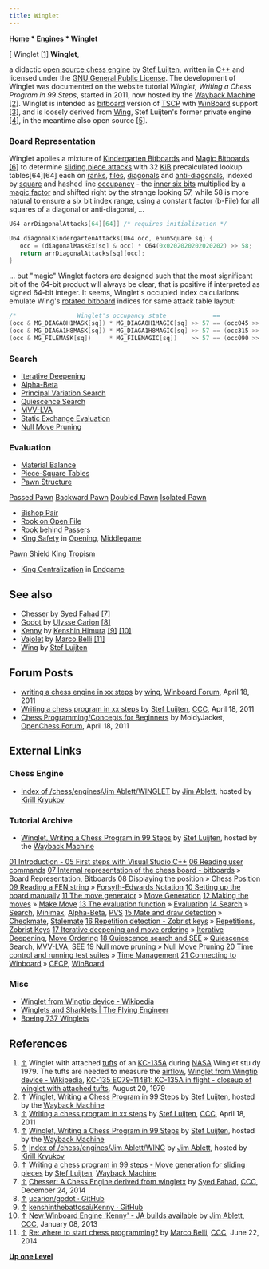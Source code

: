 ```yaml
---
title: Winglet
---
```

**[Home](Home "Home") \* [Engines](Engines "Engines") \* Winglet**



[ Winglet <a id="cite-note-1" href="#cite-ref-1">[1]</a>
**Winglet**,  

a didactic [open source chess engine](Category:Open_Source "Category:Open Source") by [Stef Luijten](index.php?title=Stef_Luijten&action=edit&redlink=1 "Stef Luijten (page does not exist)"), written in [C++](Cpp "Cpp") and licensed under the [GNU General Public License](Free_Software_Foundation#GPL "Free Software Foundation"). 
The development of Winglet was documented on the website tutorial *Winglet, Writing a Chess Program in 99 Steps*, started in 2011, now hosted by the [Wayback Machine](https://en.wikipedia.org/wiki/Wayback_Machine) <a id="cite-note-2" href="#cite-ref-2">[2]</a>. 
Winglet is intended as [bitboard](Bitboards "Bitboards") version of [TSCP](TSCP "TSCP") with [WinBoard](WinBoard "WinBoard") support <a id="cite-note-3" href="#cite-ref-3">[3]</a>, 
and is loosely derived from [Wing](Wing "Wing"), Stef Luijten's former private engine <a id="cite-note-4" href="#cite-ref-4">[4]</a>, 
in the meantime also open source <a id="cite-note-5" href="#cite-ref-5">[5]</a>. 



### Board Representation


Winglet applies a mixture of [Kindergarten Bitboards](Kindergarten_Bitboards "Kindergarten Bitboards") and [Magic Bitboards](Magic_Bitboards "Magic Bitboards") <a id="cite-note-6" href="#cite-ref-6">[6]</a> to determine [sliding piece attacks](Sliding_Piece_Attacks "Sliding Piece Attacks") with 32 [KiB](https://en.wikipedia.org/wiki/Kibibyte) precalculated lookup tables[64][64] each on [ranks](Ranks "Ranks"), [files](Files "Files"), [diagonals](Diagonals "Diagonals") and [anti-diagonals](Anti-Diagonals "Anti-Diagonals"), indexed by [square](Squares "Squares") and hashed line [occupancy](Occupancy "Occupancy") - the [inner six bits](First_Rank_Attacks#TheOuterSquares "First Rank Attacks") multiplied by a [magic factor](Magic_Bitboards "Magic Bitboards") and shifted right by the strange looking 57, while 58 is more natural to ensure a six bit index range, using a constant factor (b-File) for all squares of a diagonal or anti-diagonal, ...




```C++
U64 arrDiagonalAttacks[64][64]] /* requires initialization */

U64 diagonalKindergartenAttacks(U64 occ, enumSquare sq) {
   occ = (diagonalMaskEx[sq] & occ) * C64(0x0202020202020202) >> 58;
   return arrDiagonalAttacks[sq][occ];
}

```

... but "magic" Winglet factors are designed such that the most significant bit of the 64-bit product will always be clear, that is positive if interpreted as signed 64-bit integer. It seems, Winglet's occupied index calculations emulate Wing's [rotated bitboard](Rotated_Bitboards "Rotated Bitboards") indices for same attack table layout:




```C++
/*                 Winglet's occupancy state             ==            Wing's occupancy state */
(occ & MG_DIAGA8H1MASK[sq]) * MG_DIAGA8H1MAGIC[sq] >> 57 == (occ045 >> DIAGA8H1_ATTACK_SHIFT[sq]) & 63
(occ & MG_DIAGA1H8MASK[sq]) * MG_DIAGA1H8MAGIC[sq] >> 57 == (occ315 >> DIAGA1H8_ATTACK_SHIFT[sq]) & 63
(occ & MG_FILEMASK[sq])     * MG_FILEMAGIC[sq])    >> 57 == (occ090 >> FILE_ATTACK_SHIFT[sq])     & 63

```

### Search


* [Iterative Deepening](Iterative_Deepening "Iterative Deepening")
* [Alpha-Beta](Alpha-Beta "Alpha-Beta")
* [Principal Variation Search](Principal_Variation_Search "Principal Variation Search")
* [Quiescence Search](Quiescence_Search "Quiescence Search")
* [MVV-LVA](MVV-LVA "MVV-LVA")
* [Static Exchange Evaluation](Static_Exchange_Evaluation "Static Exchange Evaluation")
* [Null Move Pruning](Null_Move_Pruning "Null Move Pruning")


### Evaluation


* [Material Balance](Material#Balance "Material")
* [Piece-Square Tables](Piece-Square_Tables "Piece-Square Tables")
* [Pawn Structure](Pawn_Structure "Pawn Structure")


 [Passed Pawn](Passed_Pawn "Passed Pawn")
 [Backward Pawn](Backward_Pawn "Backward Pawn")
 [Doubled Pawn](Doubled_Pawn "Doubled Pawn")
 [Isolated Pawn](Isolated_Pawn "Isolated Pawn")
* [Bishop Pair](Bishop_Pair "Bishop Pair")
* [Rook on Open File](Rook_on_Open_File "Rook on Open File")
* [Rook behind Passers](Tarrasch_Rule "Tarrasch Rule")
* [King Safety](King_Safety "King Safety") in [Opening](Opening "Opening"), [Middlegame](Middlegame "Middlegame")


 [Pawn Shield](King_Safety#PawnShield "King Safety")
 [King Tropism](King_Safety#KingTropism "King Safety")
* [King Centralization](King_Centralization "King Centralization") in [Endgame](Endgame "Endgame")


## See also


* [Chesser](index.php?title=Chesser&action=edit&redlink=1 "Chesser (page does not exist)") by [Syed Fahad](Syed_Fahad "Syed Fahad") <a id="cite-note-7" href="#cite-ref-7">[7]</a>
* [Godot](Godot "Godot") by [Ulysse Carion](index.php?title=Ulysse_Carion&action=edit&redlink=1 "Ulysse Carion (page does not exist)") <a id="cite-note-8" href="#cite-ref-8">[8]</a>
* [Kenny](index.php?title=Kenny&action=edit&redlink=1 "Kenny (page does not exist)") by [Kenshin Himura](index.php?title=Kenshin_Himura&action=edit&redlink=1 "Kenshin Himura (page does not exist)") <a id="cite-note-9" href="#cite-ref-9">[9]</a> <a id="cite-note-10" href="#cite-ref-10">[10]</a>
* [Vajolet](Vajolet "Vajolet") by [Marco Belli](Marco_Belli "Marco Belli") <a id="cite-note-11" href="#cite-ref-11">[11]</a>
* [Wing](Wing "Wing") by [Stef Luijten](index.php?title=Stef_Luijten&action=edit&redlink=1 "Stef Luijten (page does not exist)")


## Forum Posts


* [writing a chess engine in xx steps](http://www.open-aurec.com/wbforum/viewtopic.php?f=4&t=51701) by [wing](index.php?title=Stef_Luijten&action=edit&redlink=1 "Stef Luijten (page does not exist)"), [Winboard Forum](Computer_Chess_Forums "Computer Chess Forums"), April 18, 2011
* [Writing a chess program in xx steps](http://www.talkchess.com/forum/viewtopic.php?t=38787) by [Stef Luijten](index.php?title=Stef_Luijten&action=edit&redlink=1 "Stef Luijten (page does not exist)"), [CCC](CCC "CCC"), April 18, 2011
* [Chess Programming/Concepts for Beginners](http://www.open-chess.org/viewtopic.php?f=5&t=1354) by MoldyJacket, [OpenChess Forum](Computer_Chess_Forums "Computer Chess Forums"), April 18, 2011


## External Links


### Chess Engine


* [Index of /chess/engines/Jim Ablett/WINGLET](http://kirr.homeunix.org/chess/engines/Jim%20Ablett/WINGLET/) by [Jim Ablett](Jim_Ablett "Jim Ablett"), hosted by [Kirill Kryukov](Kirill_Kryukov "Kirill Kryukov")


### Tutorial Archive


* [Winglet, Writing a Chess Program in 99 Steps](http://web.archive.org/web/20120621100214/http://www.sluijten.com/winglet/) by [Stef Luijten](index.php?title=Stef_Luijten&action=edit&redlink=1 "Stef Luijten (page does not exist)"), hosted by the [Wayback Machine](https://en.wikipedia.org/wiki/Wayback_Machine)


 [01 Introduction - 05 First steps with Visual Studio C++](http://web.archive.org/web/20120621100214/http://www.sluijten.com/winglet/#02%20%20Anatomy%20of%20a%20chess%20program)
 [06 Reading user commands](http://web.archive.org/web/20120112065051/http://www.sluijten.com/winglet/06commands01.htm#06%20%20Reading%20user%20commands)
 [07 Internal representation of the chess board - bitboards](http://web.archive.org/web/20120112114121/http://www.sluijten.com/winglet/07boardrep01.htm) » [Board Representation](Board_Representation "Board Representation"), [Bitboards](Bitboards "Bitboards")
 [08 Displaying the position](http://web.archive.org/web/20120112084004/http://www.sluijten.com/winglet/08display01.htm) » [Chess Position](Chess_Position "Chess Position")
 [09 Reading a FEN string](http://web.archive.org/web/20120112113815/http://www.sluijten.com/winglet/09readfen01.htm) » [Forsyth-Edwards Notation](Forsyth-Edwards_Notation "Forsyth-Edwards Notation")
 [10 Setting up the board manually](http://web.archive.org/web/20120112113841/http://www.sluijten.com/winglet/10setup01.htm)
 [11 The move generator](http://web.archive.org/web/20120112113911/http://www.sluijten.com/winglet/11movegen01.htm) » [Move Generation](Move_Generation "Move Generation")
 [12 Making the moves](http://web.archive.org/web/20120112114201/http://www.sluijten.com/winglet/12makemove01.htm) » [Make Move](Make_Move "Make Move")
 [13 The evaluation function](http://web.archive.org/web/20120112114146/http://www.sluijten.com/winglet/13evaluation01.htm) » [Evaluation](Evaluation "Evaluation")
 [14 Search](http://web.archive.org/web/20120713102202/http://www.sluijten.com/winglet/14search01.htm) » [Search](Search "Search"), [Minimax](Minimax "Minimax"), [Alpha-Beta](Alpha-Beta "Alpha-Beta"), [PVS](Principal_Variation_Search "Principal Variation Search")
 [15 Mate and draw detection](http://web.archive.org/web/20120112114126/http://www.sluijten.com/winglet/15draw01.htm) » [Checkmate](Checkmate "Checkmate"), [Stalemate](Stalemate "Stalemate")
 [16 Repetition detection - Zobrist keys](http://web.archive.org/web/20110722072635/http://www.sluijten.com/winglet/16repetition01.htm) » [Repetitions](Repetitions "Repetitions"), [Zobrist Keys](Zobrist_Hashing "Zobrist Hashing")
 [17 Iterative deepening and move ordering](http://web.archive.org/web/20120112113836/http://www.sluijten.com/winglet/17iterativedeepening01.htm) » [Iterative Deepening](Iterative_Deepening "Iterative Deepening"), [Move Ordering](Move_Ordering "Move Ordering")
 [18 Quiescence search and SEE](http://web.archive.org/web/20120112113805/http://www.sluijten.com/winglet/18quiesc01.htm) » [Quiescence Search](Quiescence_Search "Quiescence Search"), [MVV-LVA](MVV-LVA "MVV-LVA"), [SEE](Static_Exchange_Evaluation "Static Exchange Evaluation")
 [19 Null move pruning](http://web.archive.org/web/20120112113901/http://www.sluijten.com/winglet/19nullmove01.htm) » [Null Move Pruning](Null_Move_Pruning "Null Move Pruning")
 [20 Time control and running test suites](http://web.archive.org/web/20120111180207/http://www.sluijten.com/winglet/20timecontrol01.htm) » [Time Management](Time_Management "Time Management")
 [21 Connecting to Winboard](http://web.archive.org/web/20120109090839/http://www.sluijten.com/winglet/21winboard01.htm) » [CECP](Chess_Engine_Communication_Protocol "Chess Engine Communication Protocol"), [WinBoard](WinBoard "WinBoard")
### Misc


* [Winglet from Wingtip device - Wikipedia](https://en.wikipedia.org/wiki/Wingtip_device#Winglet)
* [Winglets and Sharklets | The Flying Engineer](http://theflyingengineer.com/flightdeck/winglets-and-sharklets/)
* [Boeing 737 Winglets](http://www.b737.org.uk/winglets.htm)


## References


1. <a id="cite-ref-1" href="#cite-note-1">↑</a> Winglet with attached [tufts](https://en.wikipedia.org/wiki/Tuft_%28aeronautics%29) of an [KC-135A](https://en.wikipedia.org/wiki/Boeing_KC-135_Stratotanker) during [NASA](https://en.wikipedia.org/wiki/NASA) Winglet stu dy 1979. The tufts are needed to measure the [airflow](https://en.wikipedia.org/wiki/Airflow), [Winglet from Wingtip device - Wikipedia](https://en.wikipedia.org/wiki/Wingtip_device#Winglet), [KC-135 EC79-11481: KC-135A in flight - closeup of winglet with attached tufts](http://www.dfrc.nasa.gov/Gallery/Photo/KC-135/HTML/EC79-11481.html), August 20, 1979
2. <a id="cite-ref-2" href="#cite-note-2">↑</a> [Winglet, Writing a Chess Program in 99 Steps](http://web.archive.org/web/20120621100214/http://www.sluijten.com/winglet/) by [Stef Luijten](index.php?title=Stef_Luijten&action=edit&redlink=1 "Stef Luijten (page does not exist)"), hosted by the [Wayback Machine](https://en.wikipedia.org/wiki/Wayback_Machine)
3. <a id="cite-ref-3" href="#cite-note-3">↑</a> [Writing a chess program in xx steps](http://www.talkchess.com/forum/viewtopic.php?t=38787) by [Stef Luijten](index.php?title=Stef_Luijten&action=edit&redlink=1 "Stef Luijten (page does not exist)"), [CCC](CCC "CCC"), April 18, 2011
4. <a id="cite-ref-4" href="#cite-note-4">↑</a> [Winglet, Writing a Chess Program in 99 Steps](http://web.archive.org/web/20120621100214/http://www.sluijten.com/winglet/) by [Stef Luijten](index.php?title=Stef_Luijten&action=edit&redlink=1 "Stef Luijten (page does not exist)"), hosted by the [Wayback Machine](https://en.wikipedia.org/wiki/Wayback_Machine)
5. <a id="cite-ref-5" href="#cite-note-5">↑</a> [Index of /chess/engines/Jim Ablett/WING](http://kirr.homeunix.org/chess/engines/Jim%20Ablett/WING/) by [Jim Ablett](Jim_Ablett "Jim Ablett"), hosted by [Kirill Kryukov](Kirill_Kryukov "Kirill Kryukov")
6. <a id="cite-ref-6" href="#cite-note-6">↑</a> [Writing a chess program in 99 steps - Move generation for sliding pieces](http://web.archive.org/web/20120621060943/http://www.sluijten.com/winglet/11movegen03.htm#Move_generation_for_sliding_pieces_-_magic_bitboards_) by [Stef Luijten](index.php?title=Stef_Luijten&action=edit&redlink=1 "Stef Luijten (page does not exist)"), [Wayback Machine](https://en.wikipedia.org/wiki/Wayback_Machine)
7. <a id="cite-ref-7" href="#cite-note-7">↑</a> [Chesser: A Chess Engine derived from wingletx](http://www.talkchess.com/forum/viewtopic.php?t=54740) by [Syed Fahad](Syed_Fahad "Syed Fahad"), [CCC](CCC "CCC"), December 24, 2014
8. <a id="cite-ref-8" href="#cite-note-8">↑</a> [ucarion/godot · GitHub](https://github.com/ucarion/godot)
9. <a id="cite-ref-9" href="#cite-note-9">↑</a> [kenshinthebattosai/Kenny · GitHub](https://github.com/kenshinthebattosai/kenny)
10. <a id="cite-ref-10" href="#cite-note-10">↑</a> [New Winboard Engine 'Kenny' - JA builds available](http://www.talkchess.com/forum/viewtopic.php?t=46814) by [Jim Ablett](Jim_Ablett "Jim Ablett"), [CCC](CCC "CCC"), January 08, 2013
11. <a id="cite-ref-11" href="#cite-note-11">↑</a> [Re: where to start chess programming?](http://www.talkchess.com/forum/viewtopic.php?t=52709&start=18) by [Marco Belli](Marco_Belli "Marco Belli"), [CCC](CCC "CCC"), June 22, 2014

**[Up one Level](Engines "Engines")**







 
